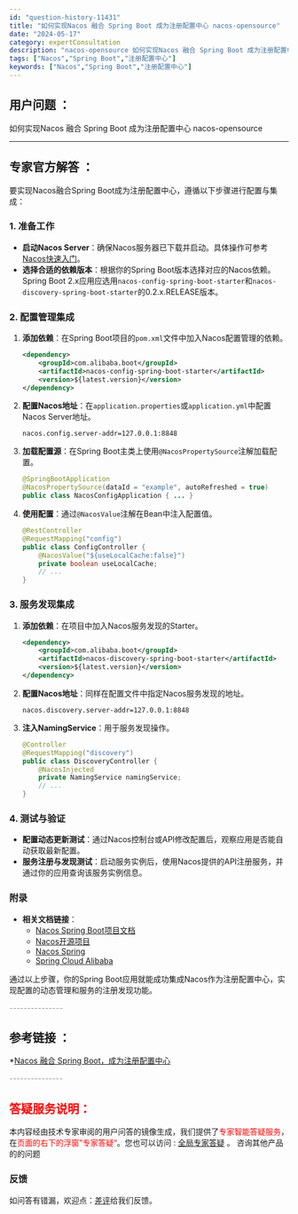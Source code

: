 ```yaml
---
id: "question-history-11431"
title: "如何实现Nacos 融合 Spring Boot 成为注册配置中心 nacos-opensource"
date: "2024-05-17"
category: expertConsultation
description: "nacos-opensource 如何实现Nacos 融合 Spring Boot 成为注册配置中心"
tags: ["Nacos","Spring Boot","注册配置中心"]
keywords: ["Nacos","Spring Boot","注册配置中心"]
---
```


## 用户问题 ： 
 如何实现Nacos 融合 Spring Boot 成为注册配置中心 nacos-opensource 

---------------
## 专家官方解答 ：

要实现Nacos融合Spring Boot成为注册配置中心，遵循以下步骤进行配置与集成：

### 1. 准备工作
- **启动Nacos Server**：确保Nacos服务器已下载并启动。具体操作可参考[Nacos快速入门](../quickstart/quick-start.md)。
- **选择合适的依赖版本**：根据你的Spring Boot版本选择对应的Nacos依赖。Spring Boot 2.x应用应选用`nacos-config-spring-boot-starter`和`nacos-discovery-spring-boot-starter`的0.2.x.RELEASE版本。

### 2. 配置管理集成
1. **添加依赖**：在Spring Boot项目的`pom.xml`文件中加入Nacos配置管理的依赖。
   ```xml
   <dependency>
       <groupId>com.alibaba.boot</groupId>
       <artifactId>nacos-config-spring-boot-starter</artifactId>
       <version>${latest.version}</version>
   </dependency>
   ```
   
2. **配置Nacos地址**：在`application.properties`或`application.yml`中配置Nacos Server地址。
   ```properties
   nacos.config.server-addr=127.0.0.1:8848
   ```
   
3. **加载配置源**：在Spring Boot主类上使用`@NacosPropertySource`注解加载配置。
   ```java
   @SpringBootApplication
   @NacosPropertySource(dataId = "example", autoRefreshed = true)
   public class NacosConfigApplication { ... }
   ```
   
4. **使用配置**：通过`@NacosValue`注解在Bean中注入配置值。
   ```java
   @RestController
   @RequestMapping("config")
   public class ConfigController {
       @NacosValue("${useLocalCache:false}")
       private boolean useLocalCache;
       // ...
   }
   ```

### 3. 服务发现集成
1. **添加依赖**：在项目中加入Nacos服务发现的Starter。
   ```xml
   <dependency>
       <groupId>com.alibaba.boot</groupId>
       <artifactId>nacos-discovery-spring-boot-starter</artifactId>
       <version>${latest.version}</version>
   </dependency>
   ```
   
2. **配置Nacos地址**：同样在配置文件中指定Nacos服务发现的地址。
   ```properties
   nacos.discovery.server-addr=127.0.0.1:8848
   ```
   
3. **注入NamingService**：用于服务发现操作。
   ```java
   @Controller
   @RequestMapping("discovery")
   public class DiscoveryController {
       @NacosInjected
       private NamingService namingService;
       // ...
   }
   ```

### 4. 测试与验证
- **配置动态更新测试**：通过Nacos控制台或API修改配置后，观察应用是否能自动获取最新配置。
- **服务注册与发现测试**：启动服务实例后，使用Nacos提供的API注册服务，并通过你的应用查询该服务实例信息。

### 附录
- **相关文档链接**：
  - [Nacos Spring Boot项目文档](https://github.com/nacos-group/nacos-spring-boot-project/wiki/spring-boot-0.2.2-%E4%BB%A5%E5%8F%8A-0.1.2%E7%89%88%E6%9C%AC%E6%96%B0%E5%8A%9F%E8%83%BD%E4%BD%BF%E7%94%A8%E6%89%8B%E5%86%8C)
  - [Nacos开源项目](https://github.com/alibaba/nacos)
  - [Nacos Spring](https://github.com/nacos-group/nacos-spring-project)
  - [Spring Cloud Alibaba](https://github.com/alibaba/spring-cloud-alibaba)

通过以上步骤，你的Spring Boot应用就能成功集成Nacos作为注册配置中心，实现配置的动态管理和服务的注册发现功能。


<font color="#949494">---------------</font> 


## 参考链接 ：

*[Nacos 融合 Spring Boot，成为注册配置中心](https://nacos.io/docs/latest/ecology/use-nacos-with-spring-boot)


 <font color="#949494">---------------</font> 
 


## <font color="#FF0000">答疑服务说明：</font> 

本内容经由技术专家审阅的用户问答的镜像生成，我们提供了<font color="#FF0000">专家智能答疑服务</font>，在<font color="#FF0000">页面的右下的浮窗”专家答疑“</font>。您也可以访问 : [全局专家答疑](https://opensource.alibaba.com/chatBot) 。 咨询其他产品的的问题

### 反馈
如问答有错漏，欢迎点：[差评](https://ai.nacos.io/user/feedbackByEnhancerGradePOJOID?enhancerGradePOJOId=13754)给我们反馈。

